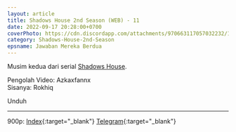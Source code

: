 ```yaml
---
layout: article
title: Shadows House 2nd Season (WEB) - 11
date: 2022-09-17 20:28:00+0700
coverPhoto: https://cdn.discordapp.com/attachments/970663117057032232/1020687155196088370/mpv-shot0140.jpg
category: Shadows-House-2nd-Season
epsname: Jawaban Mereka Berdua
---
```


Musim kedua dari serial [Shadows House](https://a-1fansub.github.io/Shadows-House-Paketan).

Pengolah Video: Azkaxfannx
<br>
Sisanya: Rokhiq

Unduh

---
900p: [Index](https://proyek.a-1ddl.workers.dev/0:/Musim%20Panas%202022/%5BWEB%5D/%5BA-1%5D%20Shadows%20House%202nd%20Season%20%5BWEB%5D%5Bx264%20900p%5D%5BAAC%5D/%5BA-1%5D%20Shadows%20House%202nd%20Season%20-%2011%20%5BWEB%5D%5Bx264%20900p%5D%5BAAC%5D%5B2C250D09%5D.mkv){:target="_blank"} [Telegram](https://t.me/a1fansubweeklies/126){:target="_blank"}
